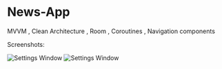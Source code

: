# News-App
 MVVM , Clean Architecture , Room , Coroutines , Navigation components


Screenshots:


![Settings Window](https://raw.github.com/bogibekdev/News-App/master/first.png?raw=true "Optional Title") 
![Settings Window](https://raw.github.com/bogibekdev/News-App/master/second.png?raw=true "Optional Title")
